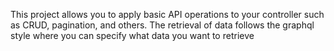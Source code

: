 This project allows you to apply basic API operations to your controller such as CRUD, pagination, and others. The retrieval of data follows the graphql style where you can specify what data you want to retrieve
